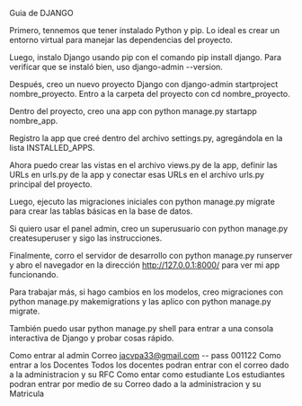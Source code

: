 Guia de DJANGO


Primero, tennemos que tener instalado Python y pip. Lo ideal es crear un entorno virtual para manejar las dependencias del proyecto.

Luego, instalo Django usando pip con el comando pip install django. Para verificar que se instaló bien, uso django-admin --version.

Después, creo un nuevo proyecto Django con django-admin startproject nombre_proyecto. Entro a la carpeta del proyecto con cd nombre_proyecto.

Dentro del proyecto, creo una app con python manage.py startapp nombre_app.

Registro la app que creé dentro del archivo settings.py, agregándola en la lista INSTALLED_APPS.

Ahora puedo crear las vistas en el archivo views.py de la app, definir las URLs en urls.py de la app y conectar esas URLs en el archivo urls.py principal del proyecto.

Luego, ejecuto las migraciones iniciales con python manage.py migrate para crear las tablas básicas en la base de datos.

Si quiero usar el panel admin, creo un superusuario con python manage.py createsuperuser y sigo las instrucciones.

Finalmente, corro el servidor de desarrollo con python manage.py runserver y abro el navegador en la dirección http://127.0.0.1:8000/ para ver mi app funcionando.

Para trabajar más, si hago cambios en los modelos, creo migraciones con python manage.py makemigrations y las aplico con python manage.py migrate.

También puedo usar python manage.py shell para entrar a una consola interactiva de Django y probar cosas rápido.

Como entrar al admin 
Correo jacvpa33@gmail.com -- pass 001122
Como entrar a los Docentes
Todos los docentes podran entrar con el correo dado a la administracion y su RFC
Como entar como estudiante
Los estudiantes podran entrar por medio de su Correo dado a la administracion y su Matricula
